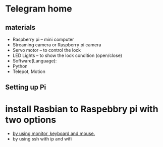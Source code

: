 
# Telegram home


## materials 
<ul>
  
<li>Raspberry pi – mini computer</li>
<li>Streaming camera or Raspberry pi camera</li>
<li>Servo motor – to control the lock</li>
<li>LED Lights – to show the lock condition (open/close)</li>
<li>Software(Language):</li>
<li>Python</li> 
<li>Telepot, Motion</li> 
</ul>


## Setting up Pi

# install Rasbian to Raspebbry pi with two options
<ul>
<a href="https://howchoo.com/g/ndy1zte2yjn/how-to-set-up-wifi-on-your-raspberry-pi-without-ethernet"><li> by using monitor, keyboard and mouse.</li></a>
<li> by using ssh with ip and wifi</li>
</ul>
